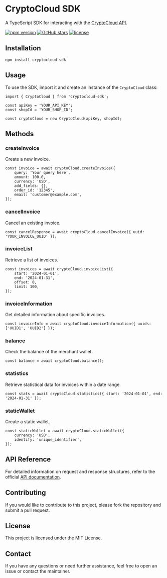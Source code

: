 # CryptoCloud SDK

A TypeScript SDK for interacting with the [CryptoCloud API](https://cryptocloud.plus/).

[![npm version](https://img.shields.io/npm/v/cryptocloud-sdk.svg)](https://www.npmjs.com/package/cryptocloud-sdk) [![GitHub stars](https://img.shields.io/github/stars/Alexandre-Chapelle/cryptocloud-sdk.svg)](https://github.com/Alexandre-Chapelle/cryptocloud-sdk) [![license](https://img.shields.io/npm/l/cryptocloud-sdk.svg)](https://github.com/Alexandre-Chapelle/cryptocloud-sdk/blob/main/LICENSE)

## Installation

```
npm install cryptocloud-sdk
```

## Usage

To use the SDK, import it and create an instance of the `CryptoCloud` class:

```
import { CryptoCloud } from 'cryptocloud-sdk';

const apiKey = 'YOUR_API_KEY';
const shopId = 'YOUR_SHOP_ID';

const cryptoCloud = new CryptoCloud(apiKey, shopId);
```

## Methods

### createInvoice

Create a new invoice.

```
const invoice = await cryptoCloud.createInvoice({
    query: 'Your query here',
    amount: 100.0,
    currency: 'USD',
    add_fields: {},
    order_id: '12345',
    email: 'customer@example.com',
});
```

### cancelInvoice

Cancel an existing invoice.

```
const cancelResponse = await cryptoCloud.cancelInvoice({ uuid: 'YOUR_INVOICE_UUID' });
```

### invoiceList

Retrieve a list of invoices.

```
const invoices = await cryptoCloud.invoiceList({
    start: '2024-01-01',
    end: '2024-01-31',
    offset: 0,
    limit: 100,
});
```

### invoiceInformation

Get detailed information about specific invoices.

```
const invoiceInfo = await cryptoCloud.invoiceInformation({ uuids: ['UUID1', 'UUID2'] });
```

### balance

Check the balance of the merchant wallet.

```
const balance = await cryptoCloud.balance();
```

### statistics

Retrieve statistical data for invoices within a date range.

```
const stats = await cryptoCloud.statistics({ start: '2024-01-01', end: '2024-01-31' });
```

### staticWallet

Create a static wallet.

```
const staticWallet = await cryptoCloud.staticWallet({
    currency: 'USD',
    identify: 'unique_identifier',
});
```

## API Reference

For detailed information on request and response structures, refer to the official [API documentation](docs.cryptocloud.plus).

## Contributing

If you would like to contribute to this project, please fork the repository and submit a pull request.

## License

This project is licensed under the MIT License.

## Contact

If you have any questions or need further assistance, feel free to open an issue or contact the maintainer.
